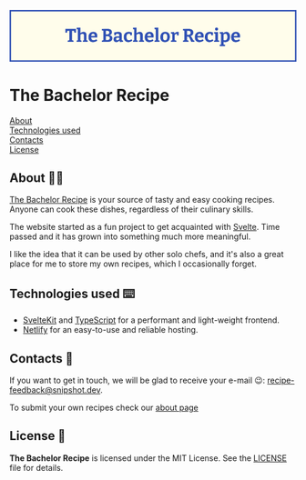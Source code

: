 [![Limba Vie logo](./readme_images/logo.webp)](https://recipes.snipshot.dev)

# The Bachelor Recipe

[About](#about)  
[Technologies used](#technologies)  
[Contacts](#contacts)  
[License](#license)

## About 👨‍💻 <a id="about"></a>

[The Bachelor Recipe](https://recipes.snipshot.dev) is your source of tasty and easy cooking recipes. Anyone can cook these dishes, regardless of their culinary skills.

The website started as a fun project to get acquainted with [Svelte](https://svelte.dev/). Time passed and it has grown into something much more meaningful.

I like the idea that it can be used by other solo chefs, and it's also a great place for me to store my own recipes, which I occasionally forget.

## Technologies used ⌨️ <a id="technologies"></a>

- [SvelteKit](https://kit.svelte.dev) and [TypeScript](https://www.typescriptlang.org)
  for a performant and light-weight frontend.
- [Netlify](https://netlify.com/) for an easy-to-use and reliable hosting.

## Contacts 📨 <a id="contacts"></a>

If you want to get in touch, we will be glad to receive your e-mail 😉:
[recipe-feedback@snipshot.dev](mailto:recipe-feedback@snipshot.dev).

To submit your own recipes check our [about page](https://recipes.snipshot.dev/about)

## License 🪪 <a id="license"></a>

**The Bachelor Recipe** is licensed under the MIT License. See the
[LICENSE](https://github.com/Linkerin/bachelor-recipe/blob/main/LICENSE) file for
details.

